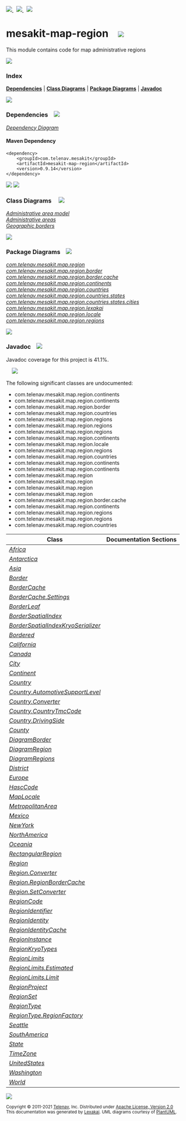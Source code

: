 [//]: # (start-user-text)

<a href="https://www.mesakit.org">
<img src="https://telenav.github.io/telenav-assets/images/icons/web-32.png" srcset="https://telenav.github.io/telenav-assets/images/icons/web-32-2x.png 2x"/>
</a>
&nbsp;
<a href="https://twitter.com/openmesakit">
<img src="https://telenav.github.io/telenav-assets/images/logos/twitter/twitter-32.png" srcset="https://telenav.github.io/telenav-assets/images/logos/twitter/twitter-32-2x.png 2x"/>
</a>
&nbsp;
<a href="https://mesakit.zulipchat.com">
<img src="https://telenav.github.io/telenav-assets/images/logos/zulip/zulip-32.png" srcset="https://telenav.github.io/telenav-assets/images/logos/zulip/zulip-32-2x.png 2x"/>
</a>

[//]: # (end-user-text)

# mesakit-map-region &nbsp;&nbsp; <img src="https://telenav.github.io/telenav-assets/images/icons/map-32.png" srcset="https://telenav.github.io/telenav-assets/images/icons/map-32-2x.png 2x"/>

This module contains code for map administrative regions

<img src="https://telenav.github.io/telenav-assets/images/separators/horizontal-line-512.png" srcset="https://telenav.github.io/telenav-assets/images/separators/horizontal-line-512-2x.png 2x"/>

### Index



[**Dependencies**](#dependencies) | [**Class Diagrams**](#class-diagrams) | [**Package Diagrams**](#package-diagrams) | [**Javadoc**](#javadoc)

<img src="https://telenav.github.io/telenav-assets/images/separators/horizontal-line-512.png" srcset="https://telenav.github.io/telenav-assets/images/separators/horizontal-line-512-2x.png 2x"/>

### Dependencies <a name="dependencies"></a> &nbsp;&nbsp; <img src="https://telenav.github.io/telenav-assets/images/icons/dependencies-32.png" srcset="https://telenav.github.io/telenav-assets/images/icons/dependencies-32-2x.png 2x"/>

[*Dependency Diagram*](https://www.mesakit.org/0.9.14/lexakai/mesakit/mesakit-map/region/documentation/diagrams/dependencies.svg)

#### Maven Dependency

    <dependency>
        <groupId>com.telenav.mesakit</groupId>
        <artifactId>mesakit-map-region</artifactId>
        <version>0.9.14</version>
    </dependency>

<img src="https://telenav.github.io/telenav-assets/images/separators/horizontal-line-128.png" srcset="https://telenav.github.io/telenav-assets/images/separators/horizontal-line-128-2x.png 2x"/>

[//]: # (start-user-text)



[//]: # (end-user-text)

<img src="https://telenav.github.io/telenav-assets/images/separators/horizontal-line-128.png" srcset="https://telenav.github.io/telenav-assets/images/separators/horizontal-line-128-2x.png 2x"/>

### Class Diagrams <a name="class-diagrams"></a> &nbsp; &nbsp; <img src="https://telenav.github.io/telenav-assets/images/icons/diagram-40.png" srcset="https://telenav.github.io/telenav-assets/images/icons/diagram-40-2x.png 2x"/>

[*Administrative area model*](https://www.mesakit.org/0.9.14/lexakai/mesakit/mesakit-map/region/documentation/diagrams/diagram-region.svg)  
[*Administrative areas*](https://www.mesakit.org/0.9.14/lexakai/mesakit/mesakit-map/region/documentation/diagrams/diagram-regions.svg)  
[*Geographic borders*](https://www.mesakit.org/0.9.14/lexakai/mesakit/mesakit-map/region/documentation/diagrams/diagram-border.svg)

<img src="https://telenav.github.io/telenav-assets/images/separators/horizontal-line-128.png" srcset="https://telenav.github.io/telenav-assets/images/separators/horizontal-line-128-2x.png 2x"/>

### Package Diagrams <a name="package-diagrams"></a> &nbsp;&nbsp; <img src="https://telenav.github.io/telenav-assets/images/icons/box-24.png" srcset="https://telenav.github.io/telenav-assets/images/icons/box-24-2x.png 2x"/>

[*com.telenav.mesakit.map.region*](https://www.mesakit.org/0.9.14/lexakai/mesakit/mesakit-map/region/documentation/diagrams/com.telenav.mesakit.map.region.svg)  
[*com.telenav.mesakit.map.region.border*](https://www.mesakit.org/0.9.14/lexakai/mesakit/mesakit-map/region/documentation/diagrams/com.telenav.mesakit.map.region.border.svg)  
[*com.telenav.mesakit.map.region.border.cache*](https://www.mesakit.org/0.9.14/lexakai/mesakit/mesakit-map/region/documentation/diagrams/com.telenav.mesakit.map.region.border.cache.svg)  
[*com.telenav.mesakit.map.region.continents*](https://www.mesakit.org/0.9.14/lexakai/mesakit/mesakit-map/region/documentation/diagrams/com.telenav.mesakit.map.region.continents.svg)  
[*com.telenav.mesakit.map.region.countries*](https://www.mesakit.org/0.9.14/lexakai/mesakit/mesakit-map/region/documentation/diagrams/com.telenav.mesakit.map.region.countries.svg)  
[*com.telenav.mesakit.map.region.countries.states*](https://www.mesakit.org/0.9.14/lexakai/mesakit/mesakit-map/region/documentation/diagrams/com.telenav.mesakit.map.region.countries.states.svg)  
[*com.telenav.mesakit.map.region.countries.states.cities*](https://www.mesakit.org/0.9.14/lexakai/mesakit/mesakit-map/region/documentation/diagrams/com.telenav.mesakit.map.region.countries.states.cities.svg)  
[*com.telenav.mesakit.map.region.lexakai*](https://www.mesakit.org/0.9.14/lexakai/mesakit/mesakit-map/region/documentation/diagrams/com.telenav.mesakit.map.region.lexakai.svg)  
[*com.telenav.mesakit.map.region.locale*](https://www.mesakit.org/0.9.14/lexakai/mesakit/mesakit-map/region/documentation/diagrams/com.telenav.mesakit.map.region.locale.svg)  
[*com.telenav.mesakit.map.region.regions*](https://www.mesakit.org/0.9.14/lexakai/mesakit/mesakit-map/region/documentation/diagrams/com.telenav.mesakit.map.region.regions.svg)

<img src="https://telenav.github.io/telenav-assets/images/separators/horizontal-line-128.png" srcset="https://telenav.github.io/telenav-assets/images/separators/horizontal-line-128-2x.png 2x"/>

### Javadoc <a name="javadoc"></a> &nbsp;&nbsp; <img src="https://telenav.github.io/telenav-assets/images/icons/books-24.png" srcset="https://telenav.github.io/telenav-assets/images/icons/books-24-2x.png 2x"/>

Javadoc coverage for this project is 41.1%.  
  
&nbsp; &nbsp; <img src="https://telenav.github.io/telenav-assets/images/meters/meter-40-96.png" srcset="https://telenav.github.io/telenav-assets/images/meters/meter-40-96-2x.png 2x"/>


The following significant classes are undocumented:  

- com.telenav.mesakit.map.region.continents  
- com.telenav.mesakit.map.region.continents  
- com.telenav.mesakit.map.region.border  
- com.telenav.mesakit.map.region.countries  
- com.telenav.mesakit.map.region.regions  
- com.telenav.mesakit.map.region.regions  
- com.telenav.mesakit.map.region.regions  
- com.telenav.mesakit.map.region.continents  
- com.telenav.mesakit.map.region.locale  
- com.telenav.mesakit.map.region.regions  
- com.telenav.mesakit.map.region.countries  
- com.telenav.mesakit.map.region.continents  
- com.telenav.mesakit.map.region.continents  
- com.telenav.mesakit.map.region  
- com.telenav.mesakit.map.region  
- com.telenav.mesakit.map.region  
- com.telenav.mesakit.map.region  
- com.telenav.mesakit.map.region.border.cache  
- com.telenav.mesakit.map.region.continents  
- com.telenav.mesakit.map.region.regions  
- com.telenav.mesakit.map.region.regions  
- com.telenav.mesakit.map.region.countries

| Class | Documentation Sections |
|---|---|
| [*Africa*](https://www.mesakit.org/0.9.14/javadoc/mesakit/mesakit.map.region/////////////////////////////////////////////////.html) |  |  
| [*Antarctica*](https://www.mesakit.org/0.9.14/javadoc/mesakit/mesakit.map.region/////////////////////////////////////////////////////.html) |  |  
| [*Asia*](https://www.mesakit.org/0.9.14/javadoc/mesakit/mesakit.map.region///////////////////////////////////////////////.html) |  |  
| [*Border*](https://www.mesakit.org/0.9.14/javadoc/mesakit/mesakit.map.region/////////////////////////////////////////////.html) |  |  
| [*BorderCache*](https://www.mesakit.org/0.9.14/javadoc/mesakit/mesakit.map.region////////////////////////////////////////////////////////.html) |  |  
| [*BorderCache.Settings*](https://www.mesakit.org/0.9.14/javadoc/mesakit/mesakit.map.region/////////////////////////////////////////////////////////////////.html) |  |  
| [*BorderLeaf*](https://www.mesakit.org/0.9.14/javadoc/mesakit/mesakit.map.region/////////////////////////////////////////////////.html) |  |  
| [*BorderSpatialIndex*](https://www.mesakit.org/0.9.14/javadoc/mesakit/mesakit.map.region/////////////////////////////////////////////////////////.html) |  |  
| [*BorderSpatialIndexKryoSerializer*](https://www.mesakit.org/0.9.14/javadoc/mesakit/mesakit.map.region///////////////////////////////////////////////////////////////////////.html) |  |  
| [*Bordered*](https://www.mesakit.org/0.9.14/javadoc/mesakit/mesakit.map.region///////////////////////////////////////////////.html) |  |  
| [*California*](https://www.mesakit.org/0.9.14/javadoc/mesakit/mesakit.map.region///////////////////////////////////////////////////////////.html) |  |  
| [*Canada*](https://www.mesakit.org/0.9.14/javadoc/mesakit/mesakit.map.region////////////////////////////////////////////////.html) |  |  
| [*City*](https://www.mesakit.org/0.9.14/javadoc/mesakit/mesakit.map.region////////////////////////////////////////////.html) |  |  
| [*Continent*](https://www.mesakit.org/0.9.14/javadoc/mesakit/mesakit.map.region/////////////////////////////////////////////////.html) |  |  
| [*Country*](https://www.mesakit.org/0.9.14/javadoc/mesakit/mesakit.map.region///////////////////////////////////////////////.html) |  |  
| [*Country.AutomotiveSupportLevel*](https://www.mesakit.org/0.9.14/javadoc/mesakit/mesakit.map.region//////////////////////////////////////////////////////////////////////.html) |  |  
| [*Country.Converter*](https://www.mesakit.org/0.9.14/javadoc/mesakit/mesakit.map.region/////////////////////////////////////////////////////////.html) |  |  
| [*Country.CountryTmcCode*](https://www.mesakit.org/0.9.14/javadoc/mesakit/mesakit.map.region//////////////////////////////////////////////////////////////.html) |  |  
| [*Country.DrivingSide*](https://www.mesakit.org/0.9.14/javadoc/mesakit/mesakit.map.region///////////////////////////////////////////////////////////.html) |  |  
| [*County*](https://www.mesakit.org/0.9.14/javadoc/mesakit/mesakit.map.region//////////////////////////////////////////////.html) |  |  
| [*DiagramBorder*](https://www.mesakit.org/0.9.14/javadoc/mesakit/mesakit.map.region/////////////////////////////////////////////////////.html) |  |  
| [*DiagramRegion*](https://www.mesakit.org/0.9.14/javadoc/mesakit/mesakit.map.region/////////////////////////////////////////////////////.html) |  |  
| [*DiagramRegions*](https://www.mesakit.org/0.9.14/javadoc/mesakit/mesakit.map.region//////////////////////////////////////////////////////.html) |  |  
| [*District*](https://www.mesakit.org/0.9.14/javadoc/mesakit/mesakit.map.region////////////////////////////////////////////////.html) |  |  
| [*Europe*](https://www.mesakit.org/0.9.14/javadoc/mesakit/mesakit.map.region/////////////////////////////////////////////////.html) |  |  
| [*HascCode*](https://www.mesakit.org/0.9.14/javadoc/mesakit/mesakit.map.region///////////////////////////////////////////////.html) |  |  
| [*MapLocale*](https://www.mesakit.org/0.9.14/javadoc/mesakit/mesakit.map.region////////////////////////////////////////////////.html) |  |  
| [*MetropolitanArea*](https://www.mesakit.org/0.9.14/javadoc/mesakit/mesakit.map.region////////////////////////////////////////////////////////.html) |  |  
| [*Mexico*](https://www.mesakit.org/0.9.14/javadoc/mesakit/mesakit.map.region////////////////////////////////////////////////.html) |  |  
| [*NewYork*](https://www.mesakit.org/0.9.14/javadoc/mesakit/mesakit.map.region////////////////////////////////////////////////////////.html) |  |  
| [*NorthAmerica*](https://www.mesakit.org/0.9.14/javadoc/mesakit/mesakit.map.region///////////////////////////////////////////////////////.html) |  |  
| [*Oceania*](https://www.mesakit.org/0.9.14/javadoc/mesakit/mesakit.map.region//////////////////////////////////////////////////.html) |  |  
| [*RectangularRegion*](https://www.mesakit.org/0.9.14/javadoc/mesakit/mesakit.map.region/////////////////////////////////////////////////////////.html) |  |  
| [*Region*](https://www.mesakit.org/0.9.14/javadoc/mesakit/mesakit.map.region//////////////////////////////////////.html) |  |  
| [*Region.Converter*](https://www.mesakit.org/0.9.14/javadoc/mesakit/mesakit.map.region////////////////////////////////////////////////.html) |  |  
| [*Region.RegionBorderCache*](https://www.mesakit.org/0.9.14/javadoc/mesakit/mesakit.map.region////////////////////////////////////////////////////////.html) |  |  
| [*Region.SetConverter*](https://www.mesakit.org/0.9.14/javadoc/mesakit/mesakit.map.region///////////////////////////////////////////////////.html) |  |  
| [*RegionCode*](https://www.mesakit.org/0.9.14/javadoc/mesakit/mesakit.map.region//////////////////////////////////////////.html) |  |  
| [*RegionIdentifier*](https://www.mesakit.org/0.9.14/javadoc/mesakit/mesakit.map.region////////////////////////////////////////////////.html) |  |  
| [*RegionIdentity*](https://www.mesakit.org/0.9.14/javadoc/mesakit/mesakit.map.region//////////////////////////////////////////////.html) |  |  
| [*RegionIdentityCache*](https://www.mesakit.org/0.9.14/javadoc/mesakit/mesakit.map.region////////////////////////////////////////////////////////////////.html) |  |  
| [*RegionInstance*](https://www.mesakit.org/0.9.14/javadoc/mesakit/mesakit.map.region//////////////////////////////////////////////.html) |  |  
| [*RegionKryoTypes*](https://www.mesakit.org/0.9.14/javadoc/mesakit/mesakit.map.region///////////////////////////////////////////////.html) |  |  
| [*RegionLimits*](https://www.mesakit.org/0.9.14/javadoc/mesakit/mesakit.map.region////////////////////////////////////////////.html) |  |  
| [*RegionLimits.Estimated*](https://www.mesakit.org/0.9.14/javadoc/mesakit/mesakit.map.region//////////////////////////////////////////////////////.html) |  |  
| [*RegionLimits.Limit*](https://www.mesakit.org/0.9.14/javadoc/mesakit/mesakit.map.region//////////////////////////////////////////////////.html) |  |  
| [*RegionProject*](https://www.mesakit.org/0.9.14/javadoc/mesakit/mesakit.map.region/////////////////////////////////////////////.html) |  |  
| [*RegionSet*](https://www.mesakit.org/0.9.14/javadoc/mesakit/mesakit.map.region/////////////////////////////////////////.html) |  |  
| [*RegionType*](https://www.mesakit.org/0.9.14/javadoc/mesakit/mesakit.map.region//////////////////////////////////////////.html) |  |  
| [*RegionType.RegionFactory*](https://www.mesakit.org/0.9.14/javadoc/mesakit/mesakit.map.region////////////////////////////////////////////////////////.html) |  |  
| [*Seattle*](https://www.mesakit.org/0.9.14/javadoc/mesakit/mesakit.map.region///////////////////////////////////////////////////////////////.html) |  |  
| [*SouthAmerica*](https://www.mesakit.org/0.9.14/javadoc/mesakit/mesakit.map.region///////////////////////////////////////////////////////.html) |  |  
| [*State*](https://www.mesakit.org/0.9.14/javadoc/mesakit/mesakit.map.region/////////////////////////////////////////////.html) |  |  
| [*TimeZone*](https://www.mesakit.org/0.9.14/javadoc/mesakit/mesakit.map.region////////////////////////////////////////////////.html) |  |  
| [*UnitedStates*](https://www.mesakit.org/0.9.14/javadoc/mesakit/mesakit.map.region//////////////////////////////////////////////////////.html) |  |  
| [*Washington*](https://www.mesakit.org/0.9.14/javadoc/mesakit/mesakit.map.region///////////////////////////////////////////////////////////.html) |  |  
| [*World*](https://www.mesakit.org/0.9.14/javadoc/mesakit/mesakit.map.region/////////////////////////////////////////////.html) |  |  

[//]: # (start-user-text)



[//]: # (end-user-text)

<img src="https://telenav.github.io/telenav-assets/images/separators/horizontal-line-512.png" srcset="https://telenav.github.io/telenav-assets/images/separators/horizontal-line-512-2x.png 2x"/>

<sub>Copyright &#169; 2011-2021 [Telenav](https://telenav.com), Inc. Distributed under [Apache License, Version 2.0](LICENSE)</sub>  
<sub>This documentation was generated by [Lexakai](https://lexakai.org). UML diagrams courtesy of [PlantUML](https://plantuml.com).</sub>
